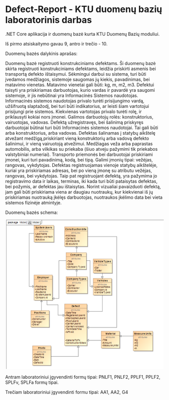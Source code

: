# Defect-Report - KTU duomenų bazių laboratorinis darbas
.NET Core aplikacija ir duomenų bazė kurta KTU Duomenų Bazių moduliui.

Iš pirmo atsiskaitymo gavau 9, antro ir trečio - 10.

Duomenų bazės dalykinis aprašas: 

Duomenų bazė registruoti konstrukciniams defektams.
Ši duomenų bazė skirta registruoti konstrukciniams defektams, leidžia priskirti asmenis bei transportą defekto ištaisymui. Sėkmingui darbui su sistema, turi būti įvedamos medžiagos, sistemoje saugomas jų kiekis, pavadinimas, bei matavimo vienetas. Matavimo vienetai gali būti: kg, m, m2, m3. Defektui taisyti yra priskiriamas darbuotojas, kurio vardas ir pavardė yra saugomi sistemoje, ir jis nebūtinai yra Informacinės Sistemos naudotojas. Informacinės sistemos naudotojas privalo turėti prisijungimo vardą, užšifruotą slaptažodį, bei turi būti indikatorius, ar leisti šiam vartotojui prisijungi prie sistemos. Kiekvienas vartotojas privalo turėti rolę, ir priklausyti kokiai nors įmonei. Galimos darbuotojų rolės: konstruktorius, vairuotojas, vadovas. Defektą užregistravęs, bei šalinimą priskyręs darbuotojai būtinai turi būti Informacinės sistemos naudotojai.  Tai gali būti arba konstruktorius, arba vadovas. Defektas šalinamas į statybų aikštelę atvežant medžigą,priskiriant vieną konstruktorių arba vadovą defekto šalinimui, ir vieną vairuotoją atvežimui. Medžiagas veža arba paprastas automobilis, arba vilkikas su priekaba (šiuo atveju pažymimi tik priekabos valstybiniai numeriai). Transporto priemonės bei darbuotojai priskiriami įmonei, kuri turi pavadinimą, kodą, bei tipą. Galimi įmonių tipai: vežėjas, rangovas, vykdytojas. Defektas registruojamas vienoje statybų aikštelėje, kuriai yra priskiriamas adresas, bei po vieną įmonę su atributu vežėjas, rangovas, bei vykdytojas. Taip pat registruojant defektą, yra pažymima jo registravimo data ir laikas, terminas, iki kada turi būti pataisytas defektas, bei požymis, ar defektas jau ištaisytas. Norint vizualiai pavaizduoti defektą, jam gali būti priskiriama viena ar daugiau nuotraukų, kur kiekvienai iš jų priskiriamas nuotrauką įkėlęs darbuotojas, nuotraukos įkėlimo data bei vieta sistemos fizinėje atmintyje.

Duomenų bazės schema: 

![alt text](https://github.com/mantasdamijonaitis/Defect-Report/blob/master/sqls/MantasDamijonaitis-IFF-5-4-Schemos-Screenshot.PNG?raw=true)

Antram laboratoriniui įgyvendinti formų tipai: PNLF1, PNLF2, PPLF1, PPLF2, SPLFv, SPLFa formų tipai.

Trečiam laboratoriniui įgyvendinti formu tipai: AA1, AA2, G4
